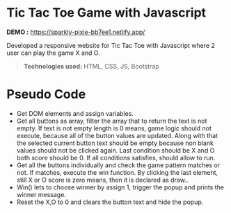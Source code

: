 # Tic Tac Toe Game with Javascript

**DEMO :** https://sparkly-pixie-bb7ee1.netlify.app/

Developed a responsive website for Tic Tac Toe with Javascript where 2 user can play the game X and O.

> **Technologies used:** HTML, CSS, JS, Bootstrap

# Pseudo Code

 - Get DOM elements and assign variables.
 - Get all buttons as array, filter the array that to return the text is not empty. If text is not empty length is 0 means, game logic should not execute, because all of the button values are updated. Along with that the selected current button text should be empty because non blank values should not be clicked again. Last condition should be X and O both score should be 0. If all conditions satisfies, should allow to run.
 - Get all the buttons individually and check the game pattern matches or not. If matches, execute the win function. By clicking the last element, still X or O score is zero means, then it is declared as draw..
 - Win() lets to choose winner by assign 1, trigger the popup and prints the winner message.
 - Reset the X,O to 0 and clears the button text and hide the popup.